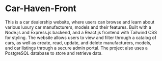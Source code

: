 # Car-Haven-Front

This is a car dealership website, where users can browse and learn about various luxury car manufacturers, models and their features. Built with a Node.js and Express.js backend, and a React.js frontend with Tailwind CSS for styling. The website allows users to view and filter through a catalog of cars, as well as create, read, update, and delete manufacturers, models, and car listings through a secure admin portal. The project also uses a PostgreSQL database to store and retrieve data.
